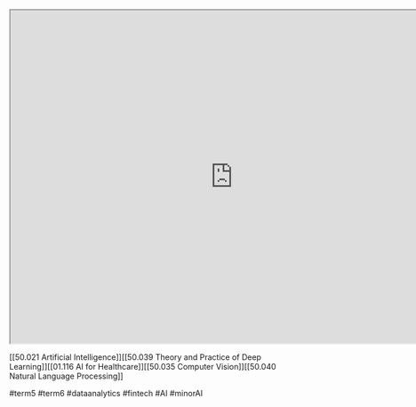 
<iframe src="https://istd.sutd.edu.sg/undergraduate/courses/50007-machine-learning" width="800" height="600">
</iframe>

[[50.021 Artificial Intelligence]][[50.039 Theory and Practice of Deep Learning]][[01.116 AI for Healthcare]][[50.035 Computer Vision]][[50.040 Natural Language Processing]]

#term5 
#term6
#dataanalytics 
#fintech
#AI
#minorAI 
